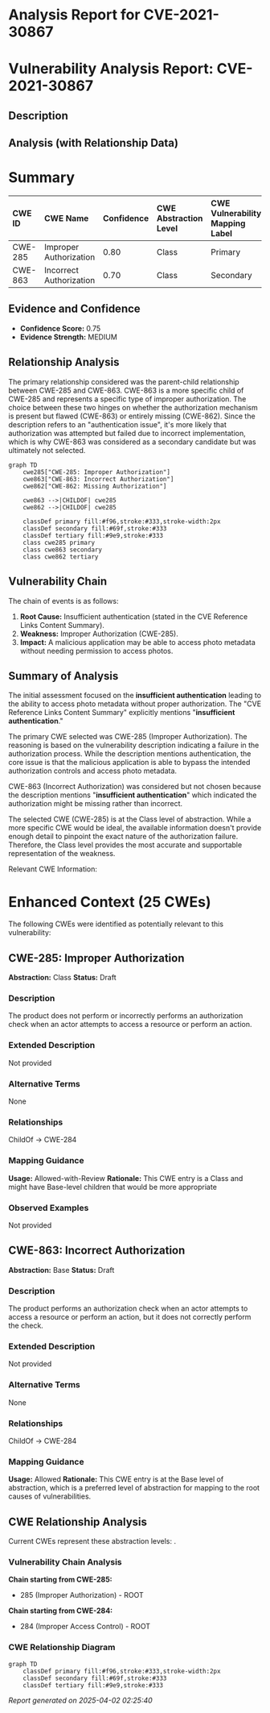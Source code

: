 # Analysis Report for CVE-2021-30867

# Vulnerability Analysis Report: CVE-2021-30867

## Description



## Analysis (with Relationship Data)

# Summary
| CWE ID  | CWE Name                                                     | Confidence | CWE Abstraction Level | CWE Vulnerability Mapping Label | CWE-Vulnerability Mapping Notes |
| :-------- | :----------------------------------------------------------- | :--------- | :---------------------- | :------------------------------ | :------------------------------ |
| CWE-285 | Improper Authorization | 0.80      | Class                  | Primary                     | Allowed-with-Review             |
| CWE-863 | Incorrect Authorization                  | 0.70      | Class                 | Secondary                     | Allowed-with-Review            |

## Evidence and Confidence

*   **Confidence Score:** 0.75
*   **Evidence Strength:** MEDIUM

## Relationship Analysis
The primary relationship considered was the parent-child relationship between CWE-285 and CWE-863. CWE-863 is a more specific child of CWE-285 and represents a specific type of improper authorization. The choice between these two hinges on whether the authorization mechanism is present but flawed (CWE-863) or entirely missing (CWE-862). Since the description refers to an "authentication issue", it's more likely that authorization was attempted but failed due to incorrect implementation, which is why CWE-863 was considered as a secondary candidate but was ultimately not selected.

```mermaid
graph TD
    cwe285["CWE-285: Improper Authorization"]
    cwe863["CWE-863: Incorrect Authorization"]
    cwe862["CWE-862: Missing Authorization"]
    
    cwe863 -->|CHILDOF| cwe285
    cwe862 -->|CHILDOF| cwe285
    
    classDef primary fill:#f96,stroke:#333,stroke-width:2px
    classDef secondary fill:#69f,stroke:#333
    classDef tertiary fill:#9e9,stroke:#333
    class cwe285 primary
    class cwe863 secondary
    class cwe862 tertiary
```

## Vulnerability Chain
The chain of events is as follows:
1.  **Root Cause:** Insufficient authentication (stated in the CVE Reference Links Content Summary).
2.  **Weakness:** Improper Authorization (CWE-285).
3.  **Impact:** A malicious application may be able to access photo metadata without needing permission to access photos.

## Summary of Analysis
The initial assessment focused on the **insufficient authentication** leading to the ability to access photo metadata without proper authorization. The "CVE Reference Links Content Summary" explicitly mentions "**insufficient authentication**."

The primary CWE selected was CWE-285 (Improper Authorization). The reasoning is based on the vulnerability description indicating a failure in the authorization process. While the description mentions authentication, the core issue is that the malicious application is able to bypass the intended authorization controls and access photo metadata.

CWE-863 (Incorrect Authorization) was considered but not chosen because the description mentions "**insufficient authentication**" which indicated the authorization might be missing rather than incorrect.

The selected CWE (CWE-285) is at the Class level of abstraction. While a more specific CWE would be ideal, the available information doesn't provide enough detail to pinpoint the exact nature of the authorization failure. Therefore, the Class level provides the most accurate and supportable representation of the weakness.

Relevant CWE Information:
# Enhanced Context (25 CWEs)
The following CWEs were identified as potentially relevant to this vulnerability:

## CWE-285: Improper Authorization
**Abstraction:** Class
**Status:** Draft

### Description
The product does not perform or incorrectly performs an authorization check when an actor attempts to access a resource or perform an action.

### Extended Description
Not provided

### Alternative Terms
None

### Relationships
ChildOf -> CWE-284

### Mapping Guidance
**Usage:** Allowed-with-Review
**Rationale:** This CWE entry is a Class and might have Base-level children that would be more appropriate

### Observed Examples
Not provided

## CWE-863: Incorrect Authorization
**Abstraction:** Base
**Status:** Draft

### Description
The product performs an authorization check when an actor attempts to access a resource or perform an action, but it does not correctly perform the check.

### Extended Description
Not provided

### Alternative Terms
None

### Relationships
ChildOf -> CWE-284

### Mapping Guidance
**Usage:** Allowed
**Rationale:** This CWE entry is at the Base level of abstraction, which is a preferred level of abstraction for mapping to the root causes of vulnerabilities.


## CWE Relationship Analysis

Current CWEs represent these abstraction levels: .


### Vulnerability Chain Analysis

**Chain starting from CWE-285:**
- 285 (Improper Authorization) - ROOT


**Chain starting from CWE-284:**
- 284 (Improper Access Control) - ROOT



### CWE Relationship Diagram

```mermaid
graph TD
    classDef primary fill:#f96,stroke:#333,stroke-width:2px
    classDef secondary fill:#69f,stroke:#333
    classDef tertiary fill:#9e9,stroke:#333
```



*Report generated on 2025-04-02 02:25:40*

